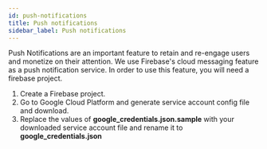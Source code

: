 ```yaml
---
id: push-notifications
title: Push notifications
sidebar_label: Push notifications
---
```

Push Notifications are an important feature to retain and re-engage users and monetize on their attention. We use Firebase's cloud messaging feature as a push notification service. In order to use this feature, you will need a firebase project.

1. Create a Firebase project.
2. Go to Google Cloud Platform and generate service account config file and download.
3. Replace the values of **google_credentials.json.sample** with your downloaded service account file and rename it to **google_credentials.json**